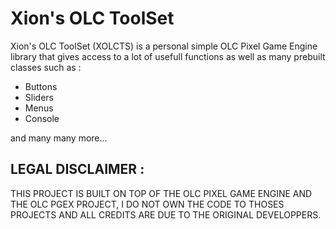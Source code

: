 # Xion's OLC ToolSet

Xion's OLC ToolSet (XOLCTS) is a personal simple OLC Pixel Game Engine library that gives access to a lot of usefull functions as well as many prebuilt classes such as :

- Buttons
- Sliders
- Menus
- Console

and many many more...

## LEGAL DISCLAIMER :

THIS PROJECT IS BUILT ON TOP OF THE OLC PIXEL GAME ENGINE AND THE OLC PGEX PROJECT, I DO NOT OWN THE CODE TO THOSES PROJECTS AND ALL CREDITS ARE DUE TO THE ORIGINAL DEVELOPPERS.
